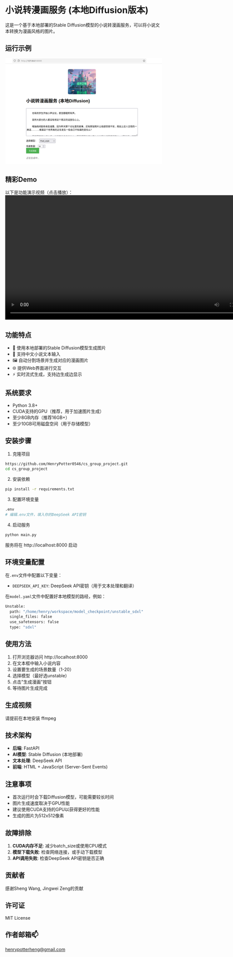 # 小说转漫画服务 (本地Diffusion版本)

这是一个基于本地部署的Stable Diffusion模型的小说转漫画服务，可以将小说文本转换为漫画风格的图片。
## 运行示例

![运行示例](screenshots/example_one.png)

## 精彩Demo
以下是功能演示视频（点击播放）：
<video src="https://henrypotter0546.github.io/Fantastic_Storyboard/screenshots/example_video.mp4" width="800" controls>
  你的浏览器不支持视频播放，请点击链接查看：[示例视频](https://henrypotter0546.github.io/Fantastic_Storyboard/screenshots/example_video.mp4)
</video>


## 功能特点

- 🎨 使用本地部署的Stable Diffusion模型生成图片
- 📖 支持中文小说文本输入
- 🖼️ 自动分割场景并生成对应的漫画图片
- 🌐 提供Web界面进行交互
- ⚡ 实时流式生成，支持边生成边显示

## 系统要求

- Python 3.8+
- CUDA支持的GPU（推荐，用于加速图片生成）
- 至少8GB内存（推荐16GB+）
- 至少10GB可用磁盘空间（用于存储模型）

## 安装步骤

1. 克隆项目
```bash
https://github.com/HenryPotter0546/cs_group_project.git
cd cs_group_project
```

2. 安装依赖
```bash
pip install -r requirements.txt
```

3. 配置环境变量
```bash
.env
# 编辑.env文件，填入你的DeepSeek API密钥
```

4. 启动服务
```bash
python main.py
```

服务将在 http://localhost:8000 启动

## 环境变量配置

在`.env`文件中配置以下变量：

- `DEEPSEEK_API_KEY`: DeepSeek API密钥（用于文本处理和翻译）


在`model.yaml`文件中配置好本地模型的路经，例如：
```bash
Unstable:
  path: "/home/henry/workspace/model_checkpoint/unstable_sdxl"
  single_files: false
  use_safetensors: false
  type: "sdxl"
```
## 使用方法

1. 打开浏览器访问 http://localhost:8000
2. 在文本框中输入小说内容
3. 设置要生成的场景数量（1-20）
4. 选择模型（最好选unstable）
5. 点击"生成漫画"按钮
6. 等待图片生成完成



## 生成视频
请提前在本地安装 ffmpeg

## 技术架构

- **后端**: FastAPI
- **AI模型**: Stable Diffusion (本地部署)
- **文本处理**: DeepSeek API
- **前端**: HTML + JavaScript (Server-Sent Events)

## 注意事项

- 首次运行时会下载Diffusion模型，可能需要较长时间
- 图片生成速度取决于GPU性能
- 建议使用CUDA支持的GPU以获得更好的性能
- 生成的图片为512x512像素

## 故障排除

1. **CUDA内存不足**: 减少batch_size或使用CPU模式
2. **模型下载失败**: 检查网络连接，或手动下载模型
3. **API调用失败**: 检查DeepSeek API密钥是否正确

## 贡献者

感谢Sheng Wang, Jingwei Zeng的贡献

## 许可证
MIT License

## 作者邮箱📫
henrypotterheng@gmail.com

